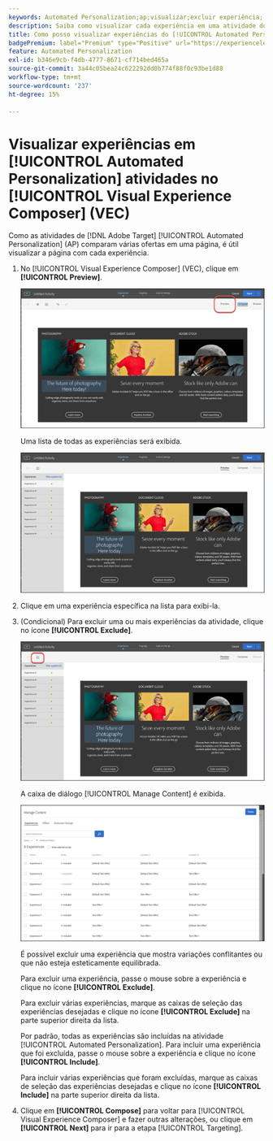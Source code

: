 ```yaml
---
keywords: Automated Personalization;ap;visualizar;excluir experiência;;ap;preview;exclude experience
description: Saiba como visualizar cada experiência em uma atividade do [!UICONTROL Automated Personalization] (AP) no  [!DNL Adobe Target] usando o [!UICONTROL Visual Experience Composer] (VEC).
title: Como posso visualizar experiências do [!UICONTROL Automated Personalization] no VEC?
badgePremium: label="Premium" type="Positive" url="https://experienceleague.adobe.com/docs/target/using/introduction/intro.html?lang=pt-BR#premium newtab=true" tooltip="Consulte o que está incluído no Target Premium."
feature: Automated Personalization
exl-id: b346e9cb-f4db-4777-8671-cf714bed465a
source-git-commit: 3a44c05bea24c622292dd0b774f88f0c93be1d88
workflow-type: tm+mt
source-wordcount: '237'
ht-degree: 15%

---
```


# Visualizar experiências em [!UICONTROL Automated Personalization] atividades no [!UICONTROL Visual Experience Composer] (VEC)

Como as atividades de [!DNL Adobe Target] [!UICONTROL Automated Personalization] (AP) comparam várias ofertas em uma página, é útil visualizar a página com cada experiência.

1. No [!UICONTROL Visual Experience Composer] (VEC), clique em **[!UICONTROL Preview]**.

   ![Ícone Visualizar](/help/main/c-activities/t-automated-personalization/assets/preview.png)

   Uma lista de todas as experiências será exibida.

   ![Visualizar experiências](/help/main/c-activities/t-automated-personalization/assets/ap_preview-new.png)

1. Clique em uma experiência específica na lista para exibi-la.

1. (Condicional) Para excluir uma ou mais experiências da atividade, clique no ícone **[!UICONTROL Exclude]**.

   ![Ícone Excluir](/help/main/c-activities/t-automated-personalization/assets/ap_exclude-new.png)

   A caixa de diálogo [!UICONTROL Manage Content] é exibida.

   ![Caixa de diálogo Gerenciar conteúdo](/help/main/c-activities/t-automated-personalization/assets/preview-exclude.png)

   É possível excluir uma experiência que mostra variações conflitantes ou que não esteja esteticamente equilibrada.

   Para excluir uma experiência, passe o mouse sobre a experiência e clique no ícone **[!UICONTROL Exclude]**.

   Para excluir várias experiências, marque as caixas de seleção das experiências desejadas e clique no ícone **[!UICONTROL Exclude]** na parte superior direita da lista.

   Por padrão, todas as experiências são incluídas na atividade [!UICONTROL Automated Personalization]. Para incluir uma experiência que foi excluída, passe o mouse sobre a experiência e clique no ícone **[!UICONTROL Include]**.

   Para incluir várias experiências que foram excluídas, marque as caixas de seleção das experiências desejadas e clique no ícone **[!UICONTROL Include]** na parte superior direita da lista.

1. Clique em **[!UICONTROL Compose]** para voltar para [!UICONTROL Visual Experience Composer] e fazer outras alterações, ou clique em **[!UICONTROL Next]** para ir para a etapa [!UICONTROL Targeting].
